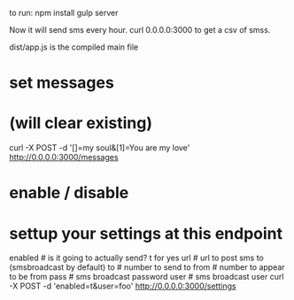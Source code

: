 

to run:
npm install
gulp server

Now it will send sms every hour.
curl 0.0.0.0:3000 to get a csv of smss.

dist/app.js is the compiled main file

# set messages
# (will clear existing)
curl -X POST -d '[]=my soul&[1]=You are my love' http://0.0.0.0:3000/messages

# enable / disable
# settup your settings at this endpoint
enabled # is it going to actually send? t for yes
url # url to post sms to (smsbroadcast by default)
to # number to send to
from # number to appear to be from
pass # sms broadcast password
user # sms broadcast user
curl -X POST -d 'enabled=t&user=foo' http://0.0.0.0:3000/settings
